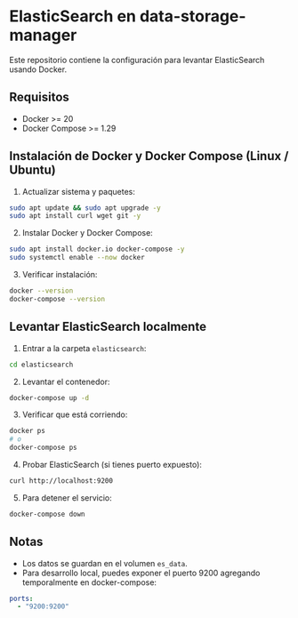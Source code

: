 # ElasticSearch en data-storage-manager

Este repositorio contiene la configuración para levantar ElasticSearch usando Docker.

## Requisitos

* Docker >= 20
* Docker Compose >= 1.29

## Instalación de Docker y Docker Compose (Linux / Ubuntu)

1. Actualizar sistema y paquetes:

```bash
sudo apt update && sudo apt upgrade -y
sudo apt install curl wget git -y
```

2. Instalar Docker y Docker Compose:

```bash
sudo apt install docker.io docker-compose -y
sudo systemctl enable --now docker
```

3. Verificar instalación:

```bash
docker --version
docker-compose --version
```

## Levantar ElasticSearch localmente

1. Entrar a la carpeta `elasticsearch`:

```bash
cd elasticsearch
```

2. Levantar el contenedor:

```bash
docker-compose up -d
```

3. Verificar que está corriendo:

```bash
docker ps
# o
docker-compose ps
```

4. Probar ElasticSearch (si tienes puerto expuesto):

```bash
curl http://localhost:9200
```

5. Para detener el servicio:

```bash
docker-compose down
```

## Notas

* Los datos se guardan en el volumen `es_data`.
* Para desarrollo local, puedes exponer el puerto 9200 agregando temporalmente en docker-compose:

```yaml
ports:
  - "9200:9200"
```
